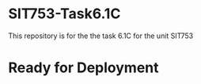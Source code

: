 # SIT753-Task6.1C
This repository is for the the task 6.1C for the unit SIT753

# Ready for Deployment
